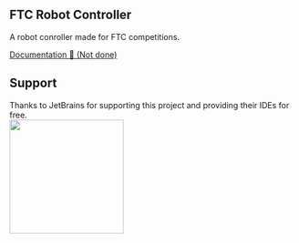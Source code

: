 ## FTC Robot Controller
A robot conroller made for FTC competitions.


<a href="https://github.com/IndexZeroZzz/robotcontroller/wiki">Documentation 📄 (Not done)</a>

## Support
Thanks to JetBrains for supporting this project and providing their IDEs for free.
<br>
<a href="https://www.jetbrains.com/community/opensource/#support"><img height="200" width="200" src="https://resources.jetbrains.com/storage/products/company/brand/logos/jb_beam.png"></a>
